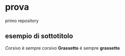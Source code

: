 # prova
primo repository

## esempio di sottotitolo

*Corsivo* è sempre _corsivo_
**Grassetto** é sempre __grassetto__